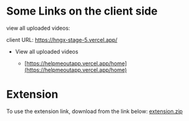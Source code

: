 # Some Links on the client side
view all uploaded videos:

client URL: https://hngx-stage-5.vercel.app/

- View all uploaded videos

  - [https://helpmeoutapp.vercel.app/home](https://helpmeoutapp.vercel.app/home)
    
# Extension
To use the extension link, download from the link below:  [extension.zip](https://github.com/jesse-maurice/HNGX-stage-5/files/12781417/extension.zip)
